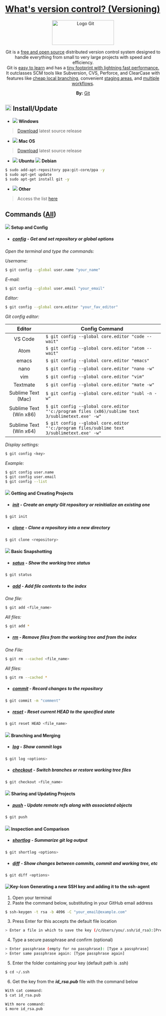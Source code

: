 # [What's version control? (Versioning)](https://github.com/jonhoffmam/git_beginner)

<p align="center">
   <a href="https://git-scm.com/">
      <img src="https://git-scm.com/images/logos/downloads/Git-Logo-2Color.png" alt="Logo Git" width="200px" height="80px">
   </a></br>
</p>
<p style="font-size: 14px; text-align: center">
   Git is a <a href="https://git-scm.com/about/free-and-open-source">free and open source</a> distributed version control system designed to handle everything from small to very large projects with speed and efficiency.</br>
   Git is <a href="https://git-scm.com/doc">easy to learn</a> and has a <a href="https://git-scm.com/about/small-and-fast">tiny footprint with lightning fast performance.</a> It outclasses SCM tools like Subversion, CVS, Perforce, and ClearCase with features like <a href="https://git-scm.com/about/branching-and-merging">cheap local branching</a>, convenient <a href="https://git-scm.com/about/staging-area">staging areas</a>, and <a href="https://git-scm.com/about/distributed">multiple workflows</a>.
</p>
<p align="center">
   <b>By:</b> <a href="https://git-scm.com/">Git</a>
</p>

<h2>
   <img src="https://user-images.githubusercontent.com/46982925/77262174-fe7e8f00-6c72-11ea-884a-ceaae3c71cd2.png" alt="Icon Git" width="20px" height="20px"> 
   Install/Update
</h2>

- ![](https://user-images.githubusercontent.com/46982925/77264132-82874580-6c78-11ea-895d-b41cdb40f546.png) **Windows**
>[Download](https://git-scm.com/download/win) latest source release

- ![](https://user-images.githubusercontent.com/46982925/77265047-7308fc00-6c7a-11ea-8681-8cd213f23174.png) **Mac OS**
>[Download](https://git-scm.com/download/mac) latest source release

- ![](https://user-images.githubusercontent.com/46982925/77265474-8ec0d200-6c7b-11ea-89fa-e352c02704e5.png) **Ubuntu** ![](https://user-images.githubusercontent.com/46982925/77266259-badd5280-6c7d-11ea-8249-c66a14e29d30.png) **Debian**

```sh
$ sudo add-apt-repository ppa:git-core/ppa -y
$ sudo apt-get update
$ sudo apt-get install git -y
```
- ![](https://user-images.githubusercontent.com/46982925/77268352-5ffb2980-6c84-11ea-8318-de0e5d624d40.png) **Other**

>Access the list [here](https://git-scm.com/download/linux)

## Commands ([All](https://git-scm.com/docs/git#_git_commands))
#### ![](https://git-scm.com/images/icons/setup-sm.png) Setup and Config
- ##### [config](https://git-scm.com/docs/git-config) - Get and set repository or global options

_Open the terminal and type the commands:_

_Username:_
```sh
$ git config --global user.name "your_name"
```
_E-mail:_
```sh
$ git config --global user.email "your_email"
```
_Editor:_
```sh
$ git config --global core.editor "your_fav_editor"
```
_Git config editor:_

|         Editor         | Config Command                                                                                       |
|:----------------------:|------------------------------------------------------------------------------------------------------|
|         VS Code        | ` $ git config --global core.editor "code --wait" `                                                  |
|          Atom          | ` $ git config --global core.editor "atom --wait" `                                                  |
|          emacs         | ` $ git config --global core.editor "emacs" `                                                        |
|          nano          | ` $ git config --global core.editor "nano -w" `                                                      |
|           vim          | ` $ git config --global core.editor "vim" `                                                          |
|        Textmate        | ` $ git config --global core.editor "mate -w" `                                                      |
|   Sublime Text (Mac)   | ` $ git config --global core.editor "subl -n -w" `                                                   |
| Sublime Text (Win x86) | ` $ git config --global core.editor "'c:/program files (x86)/sublime text 3/sublimetext.exe' -w" `   |
| Sublime Text (Win x64) | ` $ git config --global core.editor "'c:/program files/sublime text 3/sublimetext.exe' -w" `         |

_Display settings:_
```sh
$ git config <key>
```
_Example:_
```sh
$ git config user.name
$ git config user.email 
$ git config --list
```

#### ![](https://git-scm.com/images/icons/projects-sm.png) Getting and Creating Projects
- ##### [init](https://git-scm.com/docs/git-init) - Create an empty Git repository or reinitialize an existing one
```sh
$ git init
```

- ##### [clone](https://git-scm.com/docs/git-clone) - Clone a repository into a new directory
```sh
$ git clone <repository>
```

#### ![](https://git-scm.com/images/icons/camera-sm.png) Basic Snapshotting
- ##### [satus](https://git-scm.com/docs/git-status) - Show the working tree status
```sh
$ git status
```

- ##### [add](https://git-scm.com/docs/git-add) - Add file contents to the index
_One file:_
```sh
$ git add <file_name>
```
_All files:_
```sh
$ git add *
```

- ##### [rm](https://git-scm.com/docs/git-rm) - Remove files from the working tree and from the index
_One File:_
```sh
$ git rm --cached <file_name>
```
_All files:_
```sh
$ git rm --cached *
```

- ##### [commit](https://git-scm.com/docs/git-commit) - Record changes to the repository
```sh
$ git commit -m "comment"
```

- ##### [reset](https://git-scm.com/docs/git-reset) - Reset current HEAD to the specified state
```sh
$ git reset HEAD <file_name>
```

#### ![](https://git-scm.com/images/icons/branch-sm.png) Branching and Merging
- ##### [log](https://git-scm.com/docs/git-log) - Show commit logs
```sh
$ git log <options>
```

- ##### [checkout](https://git-scm.com/docs/git-checkout) - Switch branches or restore working tree files
```sh
$ git checkout <file_name>
```

#### ![](https://git-scm.com/images/icons/sharing-sm.png) Sharing and Updating Projects
- ##### [push](https://git-scm.com/docs/git-push) - Update remote refs along with associated objects
```sh
$ git push
```

#### ![](https://git-scm.com/images/icons/inspection-sm.png) Inspection and Comparison
- ##### [shortlog](https://git-scm.com/docs/git-shortlog) - Summarize git log output
```sh
$ git shortlog <options>
```
- ##### [diff](https://git-scm.com/docs/git-diff) - Show changes between commits, commit and working tree, etc
```sh
$ git diff <options>
```

#### ![Key-Icon](https://user-images.githubusercontent.com/46982925/77376482-2f33f680-6d4f-11ea-801d-8d2f6440a5f6.png) Generating a new SSH key and adding it to the ssh-agent

1. Open your terminal
2. Paste the command below, substituting in your GitHub email address
```sh
$ ssh-keygen -t rsa -b 4096 -C "your_email@example.com"
```
3. Press Enter for this accepts the default file location
```sh
> Enter a file in which to save the key (/c/Users/you/.ssh/id_rsa):[Press enter]
```
4. Type a secure passphrase and confirm (optional)
```sh
> Enter passphrase (empty for no passphrase): [Type a passphrase]
> Enter same passphrase again: [Type passphrase again]
```
5. Enter the folder containing your key (default path is .ssh)
```sh
$ cd ~/.ssh
```
6. Get the key from the _**id_rsa.pub**_ file with the command below
```sh
With cat command:
$ cat id_rsa.pub
```
```sh
With more command:
$ more id_rsa.pub
```